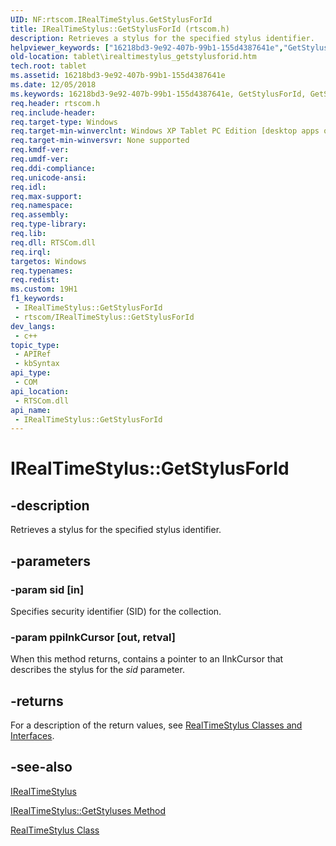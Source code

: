 ```yaml
---
UID: NF:rtscom.IRealTimeStylus.GetStylusForId
title: IRealTimeStylus::GetStylusForId (rtscom.h)
description: Retrieves a stylus for the specified stylus identifier.
helpviewer_keywords: ["16218bd3-9e92-407b-99b1-155d4387641e","GetStylusForId","GetStylusForId method [Tablet PC]","GetStylusForId method [Tablet PC]","IRealTimeStylus interface","IRealTimeStylus interface [Tablet PC]","GetStylusForId method","IRealTimeStylus.GetStylusForId","IRealTimeStylus::GetStylusForId","rtscom/IRealTimeStylus::GetStylusForId","tablet.irealtimestylus_getstylusforid"]
old-location: tablet\irealtimestylus_getstylusforid.htm
tech.root: tablet
ms.assetid: 16218bd3-9e92-407b-99b1-155d4387641e
ms.date: 12/05/2018
ms.keywords: 16218bd3-9e92-407b-99b1-155d4387641e, GetStylusForId, GetStylusForId method [Tablet PC], GetStylusForId method [Tablet PC],IRealTimeStylus interface, IRealTimeStylus interface [Tablet PC],GetStylusForId method, IRealTimeStylus.GetStylusForId, IRealTimeStylus::GetStylusForId, rtscom/IRealTimeStylus::GetStylusForId, tablet.irealtimestylus_getstylusforid
req.header: rtscom.h
req.include-header: 
req.target-type: Windows
req.target-min-winverclnt: Windows XP Tablet PC Edition [desktop apps only]
req.target-min-winversvr: None supported
req.kmdf-ver: 
req.umdf-ver: 
req.ddi-compliance: 
req.unicode-ansi: 
req.idl: 
req.max-support: 
req.namespace: 
req.assembly: 
req.type-library: 
req.lib: 
req.dll: RTSCom.dll
req.irql: 
targetos: Windows
req.typenames: 
req.redist: 
ms.custom: 19H1
f1_keywords:
 - IRealTimeStylus::GetStylusForId
 - rtscom/IRealTimeStylus::GetStylusForId
dev_langs:
 - c++
topic_type:
 - APIRef
 - kbSyntax
api_type:
 - COM
api_location:
 - RTSCom.dll
api_name:
 - IRealTimeStylus::GetStylusForId
---
```


# IRealTimeStylus::GetStylusForId


## -description

Retrieves a stylus for the specified stylus identifier.

## -parameters

### -param sid [in]

Specifies security identifier (SID) for the collection.

### -param ppiInkCursor [out, retval]

When this method returns, contains a pointer to an IInkCursor that describes the stylus for the <i>sid</i> parameter.

## -returns

For a description of the return values, see <a href="/windows/desktop/tablet/realtimestylus-classes-and-interfaces">RealTimeStylus Classes and Interfaces</a>.

## -see-also

<a href="/windows/desktop/api/rtscom/nn-rtscom-irealtimestylus">IRealTimeStylus</a>



<a href="/windows/desktop/api/rtscom/nf-rtscom-irealtimestylus-getstyluses">IRealTimeStylus::GetStyluses Method</a>



<a href="/windows/desktop/tablet/realtimestylus-class">RealTimeStylus Class</a>

